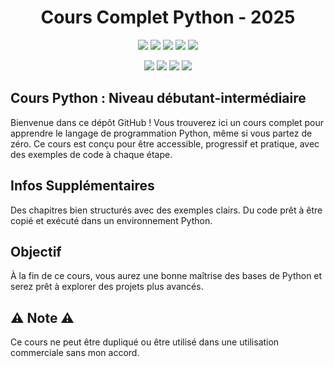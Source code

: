 <h1 align="center">  Cours Complet Python - 2025 </h1>

<p align="center">
  <img src="https://img.shields.io/badge/Version-2.3.5-green?style=for-the-badge">
  <img src="https://img.shields.io/github/license/v1ltrr/Cours-Complet-Python-2025?style=for-the-badge">
  <img src="https://img.shields.io/github/stars/v1ltrr/Cours-Complet-Python-2025?style=for-the-badge">
  <img src="https://img.shields.io/github/issues/v1ltrr/Cours-Complet-Python-2025?color=red&style=for-the-badge">
  <img src="https://img.shields.io/github/forks/v1ltrr/Cours-Complet-Python-2025?color=teal&style=for-the-badge">
</p>

<p align="center">
  <img src="https://img.shields.io/badge/Author-htr--tech-blue?style=flat-square">
  <img src="https://img.shields.io/badge/Open%20Source-Yes-darkgreen?style=flat-square">
  <img src="https://img.shields.io/badge/Maintained%3F-Yes-lightblue?style=flat-square">
  <img src="https://img.shields.io/badge/Written%20In-Bash-darkcyan?style=flat-square">
</p>


## __Cours Python : Niveau débutant-intermédiaire__
Bienvenue dans ce dépôt GitHub ! Vous trouverez ici un cours complet pour apprendre le langage de programmation Python, même si vous partez de zéro. Ce cours est conçu pour être accessible, progressif et pratique, avec des exemples de code à chaque étape.

## __Infos Supplémentaires__
Des chapitres bien structurés avec des exemples clairs.
Du code prêt à être copié et exécuté dans un environnement Python.

## __Objectif__
À la fin de ce cours, vous aurez une bonne maîtrise des bases de Python et serez prêt à explorer des projets plus avancés.

## ⚠️ Note ⚠️
Ce cours ne peut être dupliqué ou être utilisé dans une utilisation commerciale sans mon accord.

